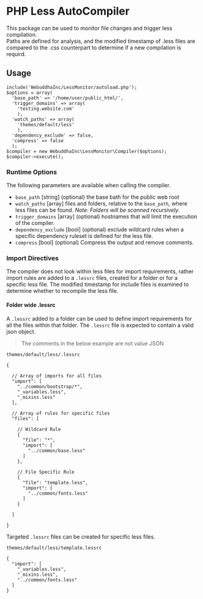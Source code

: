 
# PHP Less AutoCompiler

This package can be used to monitor file changes and trigger less compilation.  
Paths are defined for analysis, and the modified timestamp of .less files are
compared to the .css counterpart to determine if a new compilation is requird.

## Usage

    include('WebuddhaInc/LessMonitor/autoload.php');
    $options = array(
      'base_path' => '/home/user/public_html/',
      'trigger_domains' => array(
        'testing.website.com'
        ),
      'watch_paths' => array(
        'themes/default/less'
        ),
      'dependency_exclude' => false,
      'compress' => false    
      );
    $compiler = new WebuddhaInc\LessMonitor\Compiler($options);
    $compiler->execute();

### Runtime Options

The following parameters are available when calling the compiler.

 - `base_path` [string] (optional) the base bath for the public web root
 - `watch_paths` [array] files and folders, relative to the `base_path`, where less files can be found.  *Note: Folders will be scanned recursively.*
 - `trigger_domains` [array] (optional) hostnames that will limit the execution of the compiler.
 - `dependency_exclude` [bool] (optional) exclude wildcard rules when a specific dependency ruleset is defined for the less file.
 - `compress` [bool] (optional) Compress the output and remove comments.

### Import Directives

The compiler does not look within less files for import requirements, rather
import rules are added to a `.lessrc` files, created for a folder or for a 
specific less file.  The modified timestamp for include files is examined to 
determine whether to recompile the less file.

#### Folder wide .lessrc

A `.lessrc` added to a folder can be used to define import requirements for all 
the files within that folder.  The `.lessrc` file is expected to contain a valid 
json object.

 > The comments in the below example are not value JSON

    themes/default/less/.lessrc
    
    {

      // Array of imports for all files
      "import": [
        "../common/bootstrap/*",
        "_variables.less",
        "_mixins.less"
      ],

      // Array of rules for specific files
      "files": [

        // Wildcard Rule
        {
          "file": "*",
          "import": [
            "../common/base.less"
          ]
        },

        // File Specific Rule
        {
          "file": "template.less",
          "import": [
            "../common/fonts.less"
          ]
        }

      ]

    }
 
 Targeted `.lessrc` files can be created for specific less files. 
 
    themes/default/less/template.lessrc
    
    {
      "import": [
        "_variables.less",
        "_mixins.less",
        "../common/fonts.less"
      ]
    }
 

